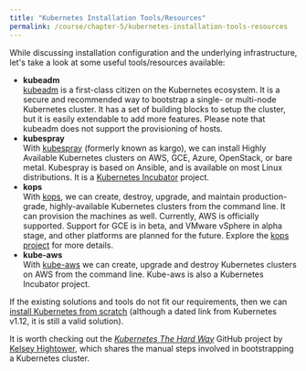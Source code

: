 ```yaml
---
title: "Kubernetes Installation Tools/Resources"
permalink: /course/chapter-5/kubernetes-installation-tools-resources
---
```

While discussing installation configuration and the underlying infrastructure, let's take a look at some useful tools/resources available:

-   **kubeadm**\
    [kubeadm](https://github.com/kubernetes/kubeadm) is a first-class citizen on the Kubernetes ecosystem. It is a secure and recommended way to bootstrap a single- or multi-node Kubernetes cluster. It has a set of building blocks to setup the cluster, but it is easily extendable to add more features. Please note that kubeadm does not support the provisioning of hosts.
-   **kubespray**\
    With [kubespray](https://kubernetes.io/docs/setup/custom-cloud/kubespray/) (formerly known as kargo), we can install Highly Available Kubernetes clusters on AWS, GCE, Azure, OpenStack, or bare metal. Kubespray is based on Ansible, and is available on most Linux distributions. It is a [Kubernetes Incubator](https://github.com/kubernetes-sigs/kubespray) project.
-   **kops**\
    With [kops](https://kubernetes.io/docs/setup/custom-cloud/kops/), we can create, destroy, upgrade, and maintain production-grade, highly-available Kubernetes clusters from the command line. It can provision the machines as well. Currently, AWS is officially supported. Support for GCE is in beta, and VMware vSphere in alpha stage, and other platforms are planned for the future. Explore the [kops project](https://github.com/kubernetes/kops) for more details.
-   **kube-aws**\
    With [kube-aws](https://github.com/kubernetes-incubator/kube-aws) we can create, upgrade and destroy Kubernetes clusters on AWS from the command line. Kube-aws is also a Kubernetes Incubator project.

If the existing solutions and tools do not fit our requirements, then we can [install Kubernetes from scratch](https://v1-12.docs.kubernetes.io/docs/setup/release/building-from-source/) (although a dated link from Kubernetes v1.12, it is still a valid solution).

It is worth checking out the *[Kubernetes The Hard Way](https://github.com/kelseyhightower/kubernetes-the-hard-way)* GitHub project by [Kelsey Hightower](https://twitter.com/kelseyhightower), which shares the manual steps involved in bootstrapping a Kubernetes cluster.